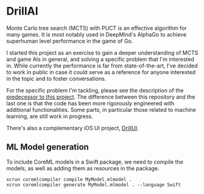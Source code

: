 
# DrillAI

Monte Carlo tree search (MCTS) with PUCT is an effective algorithm for many
games.  It is most notably used in DeepMind's AlphaGo to achieve superhuman
level performance in the game of Go.

I started this project as an exercise to gain a deeper understanding of MCTS
and game AIs in general, and solving a specific problem that I'm interested in.
While currently the performance is far from state-of-the-art, I've decided to
work in public in case it could serve as a reference for anyone interested in
the topic and to foster conversations.

For the specific problem I'm tackling, please see the description of the
[predecessor to this project](https://github.com/es2mac/SwiftDigger).  The
difference between this repository and the last one is that the code has been
more rigorously engineered with additional functionalities.  Some parts, in
particular those related to machine learning, are still work in progress.

There's also a complementary iOS UI project, [DrillUI](https://github.com/es2mac/DrillUI).


## ML Model generation

To include CoreML models in a Swift package, we need to compile the models, as
well as adding them as resources in the package.
```
xcrun coremlcompiler compile MyModel.mlmodel .
xcrun coremlcompiler generate MyModel.mlmodel . --language Swift
```



